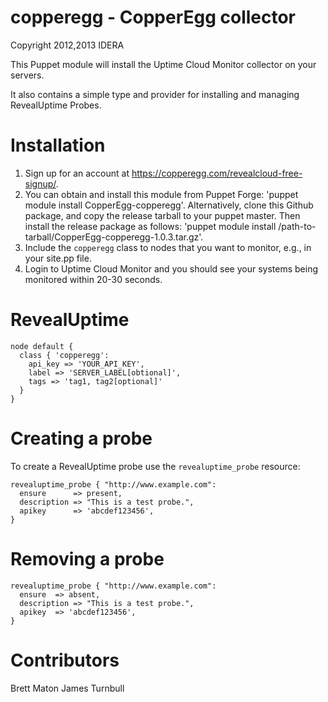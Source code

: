 copperegg - CopperEgg collector
=

Copyright 2012,2013 IDERA

This Puppet module will install the Uptime Cloud Monitor collector on your servers.

It also contains a simple type and provider for installing and managing RevealUptime Probes.

Installation
==

1. Sign up for an account at https://copperegg.com/revealcloud-free-signup/.
2. You can obtain and install this module from Puppet Forge: 'puppet module install CopperEgg-copperegg'.
   Alternatively, clone this Github package, and copy the release tarball to your puppet master.
   Then install the release package as follows: 'puppet module install /path-to-tarball/CopperEgg-copperegg-1.0.3.tar.gz'.
3. Include the `copperegg` class to nodes that you want to monitor, e.g., in your site.pp file.
4. Login to Uptime Cloud Monitor and you should see your systems being monitored within 20-30 seconds.

RevealUptime
==
    node default {
      class { 'copperegg':
        api_key => 'YOUR_API_KEY',
        label => 'SERVER_LABEL[obtional]',
        tags => 'tag1, tag2[optional]'
      }
    }


Creating a probe
===

To create a RevealUptime probe use the `revealuptime_probe` resource:

    revealuptime_probe { "http://www.example.com":
      ensure      => present,
      description => "This is a test probe.",
      apikey      => 'abcdef123456',
    }

Removing a probe
===

    revealuptime_probe { "http://www.example.com":
      ensure  => absent,
      description => "This is a test probe.",
      apikey  => 'abcdef123456',
    }

Contributors
==

Brett Maton
James Turnbull


